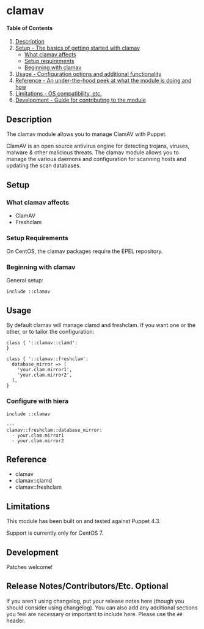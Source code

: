 # clamav

#### Table of Contents

1. [Description](#description)
1. [Setup - The basics of getting started with clamav](#setup)
    * [What clamav affects](#what-clamav-affects)
    * [Setup requirements](#setup-requirements)
    * [Beginning with clamav](#beginning-with-clamav)
1. [Usage - Configuration options and additional functionality](#usage)
1. [Reference - An under-the-hood peek at what the module is doing and how](#reference)
1. [Limitations - OS compatibility, etc.](#limitations)
1. [Development - Guide for contributing to the module](#development)

## Description

The clamav module allows you to manage ClamAV with Puppet.

ClamAV is an open source antivirus engine for detecting trojans, viruses, malware & other malicious threats. The clamav module allows you to manage the various daemons and configuration for scanning hosts and updating the scan databases.

## Setup

### What clamav affects

* ClamAV
* Freshclam

### Setup Requirements

On CentOS, the clamav packages require the EPEL repository.

### Beginning with clamav

General setup:

```
include ::clamav
```

## Usage

By default clamav will manage clamd and freshclam. If you want one or the other, or to tailor the configuration:

```
class { '::clamav::clamd':
}

class { '::clamav::freshclam':
  database_mirror => [
    'your.clam.mirror1',
    'your.clam.mirror2',
  ],
}
```

### Configure with hiera

```
include ::clamav
```

```
---
clamav::freshclam::database_mirror:
  - your.clam.mirror1
  - your.clam.mirror2
```

## Reference

* clamav
* clamav::clamd
* clamav::freshclam

## Limitations

This module has been built on and tested against Puppet 4.3.

Support is currently only for CentOS 7.

## Development

Patches welcome!

## Release Notes/Contributors/Etc. **Optional**

If you aren't using changelog, put your release notes here (though you should
consider using changelog). You can also add any additional sections you feel
are necessary or important to include here. Please use the `## ` header.
